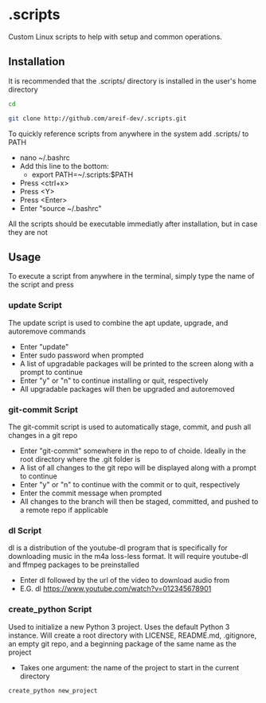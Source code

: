 # .scripts

Custom Linux scripts to help with setup and common operations.

## Installation

It is recommended that the .scripts/ directory is installed in the user's home directory

``` bash
cd
```
``` bash
git clone http://github.com/areif-dev/.scripts.git
```

To quickly reference scripts from anywhere in the system add .scripts/ to PATH

-   nano ~/.bashrc
-   Add this line to the bottom:
    -   export PATH=~/.scripts:$PATH
-   Press <ctrl+x>
-   Press \<Y>
-   Press \<Enter>
-   Enter "source ~/.bashrc"

All the scripts should be executable immediatly after installation, but in case they are not

## Usage

To execute a script from anywhere in the terminal, simply type the name of the script and press <Enter>

### update Script

The update script is used to combine the apt update, upgrade, and autoremove commands

-   Enter "update"
-   Enter sudo password when prompted
-   A list of upgradable packages will be printed to the screen along with a prompt to continue
-   Enter "y" or "n" to continue installing or quit, respectively
-   All upgradable packages will then be upgraded and autoremoved

### git-commit Script

The git-commit script is used to automatically stage, commit, and push all changes in a git repo

-   Enter "git-commit" somewhere in the repo to of choide. Ideally in the root directory where the .git folder is
-   A list of all changes to the git repo will be displayed along with a prompt to continue
-   Enter "y" or "n" to continue with the commit or to quit, respectively
-   Enter the commit message when prompted
-   All changes to the branch will then be staged, committed, and pushed to a remote repo if applicable

### dl Script

dl is a distribution of the youtube-dl program that is specifically for downloading music in the m4a loss-less format. It will require youtube-dl and ffmpeg packages to be preinstalled

-   Enter dl followed by the url of the video to download audio from
-   E.G. dl https://www.youtube.com/watch?v=012345678901

### create_python Script

Used to initialize a new Python 3 project. Uses the default Python 3 instance. Will create a root directory with LICENSE, README.md, .gitignore, an empty git repo, and a beginning package of the same name as the project

-   Takes one argument: the name of the project to start in the current directory
```
create_python new_project
```
